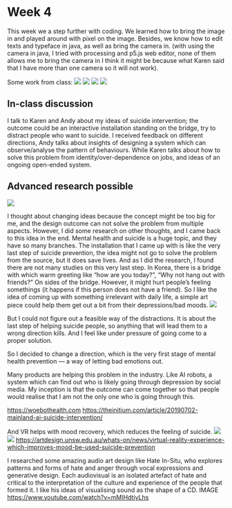 # Week 4

This week we a step further with coding. We learned how to bring the image in and played around with pixel on the image. Besides, we know how to edit texts and typeface in java, as well as bring the camera in. (with using the camera in java, I tried with processing and p5.js web editor, none of them allows me to bring the camera in I think it might be because what Karen said that I have more than one camera so it will not work). 

Some work from class:
![](https://github.com/ShuchenWuu/Slave-to-algorithm/blob/master/week%204/Screen%20Shot%202020-08-14%20at%2011.13.25.png)
![](https://github.com/ShuchenWuu/Slave-to-algorithm/blob/master/week%204/Screen%20Shot%202020-08-14%20at%2013.18.31.png)
![](https://github.com/ShuchenWuu/Slave-to-algorithm/blob/master/week%204/Screen%20Shot%202020-08-14%20at%2014.08.13.png)
![](https://github.com/ShuchenWuu/Slave-to-algorithm/blob/master/week%204/Screen%20Shot%202020-08-14%20at%2014.50.29.png)

## In-class discussion
I talk to Karen and Andy about my ideas of suicide intervention; the outcome could be an interactive installation standing on the bridge, try to distract people who want to suicide. I received feedback on different directions, Andy talks about insights of designing a system which can observe/analyse the pattern of behaviours. While Karen talks about how to solve this problem from identity/over-dependence on jobs, and ideas of an ongoing open-ended system.

## Advanced research possible
![](https://github.com/ShuchenWuu/Slave-to-algorithm/blob/master/week%204/Screen%20Shot%202020-08-21%20at%2019.46.04.png)

I thought about changing ideas because the concept might be too big for me, and the design outcome can not solve the problem from multiple aspects. However, I did some research on other thoughts, and I came back to this idea in the end. Mental health and suicide is a huge topic, and they have so many branches. The installation that I came up with is like the very last step of suicide prevention, the idea might not go to solve the problem from the source, but it does save lives. And as I did the research, I found there are not many studies on this very last step. In Korea, there is a bridge with which warm greeting like “how are you today?”, “Why not hang out with friends?” On sides of the bridge. However, it might hurt people’s feeling somethings (it happens if this person does not have a friend). So I like the idea of coming up with something irrelevant with daily life, a simple art piece could help them get out a bit from their depressions/bad moods.
![](https://github.com/ShuchenWuu/Slave-to-algorithm/blob/master/week%204/public-drum_basic_article-101820-main_images-samsungLifeInsurance_BridgeOfLife_resized_0--2x1--940.jpg)

But I could not figure out a feasible way of the distractions. It is about the last step of helping suicide people, so anything that will lead them to a wrong direction kills. And I feel like under pressure of going come to a proper solution.

So I decided to change a direction, which is the very first stage of mental health prevention — a way of letting bad emotions out.

Many products are helping this problem in the industry. Like AI robots, a system which can find out who is likely going through depression by social media. My inception is that the outcome can come together so that people would realise that I am not the only one who is going through this.

https://woebothealth.com
https://theinitium.com/article/20190702-mainland-ai-suicide-intervention/ 

And VR helps with mood recovery, which reduces the feeling of suicide.
![](https://github.com/ShuchenWuu/Slave-to-algorithm/blob/master/week%204/191105-eotp_documentation-9685_1_0-2.jpg)
![](https://github.com/ShuchenWuu/Slave-to-algorithm/blob/master/week%204/highresscreenshot00033-2.png)
https://artdesign.unsw.edu.au/whats-on/news/virtual-reality-experience-which-improves-mood-be-used-suicide-prevention 

I researched some amazing audio art design like Hate In-Situ, who explores patterns and forms of hate and anger through vocal expressions and generative design. Each audiovisual is an isolated artefact of hate and critical to the interpretation of the culture and experience of the people that formed it. I like his ideas of visualising sound as the shape of a CD.
IMAGE
https://www.youtube.com/watch?v=mMIHdtjvLhs 
